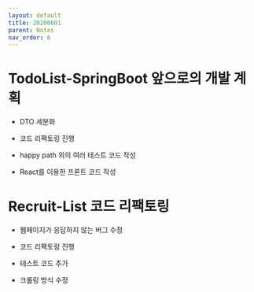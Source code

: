 ```yaml
---
layout: default
title: 20200601
parent: Notes
nav_order: 6
---
```


# TodoList-SpringBoot 앞으로의 개발 계획

* DTO 세분화

* 코드 리팩토링 진행

* happy path 외의 여러 테스트 코드 작성

* React를 이용한 프론트 코드 작성

# Recruit-List 코드 리팩토링

* 웹페이지가 응답하지 않는 버그 수정

* 코드 리팩토링 진행

* 테스트 코드 추가

* 크롤링 방식 수정